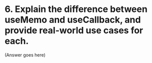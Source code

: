 # 6. Explain the difference between useMemo and useCallback, and provide real-world use cases for each.

(Answer goes here)
